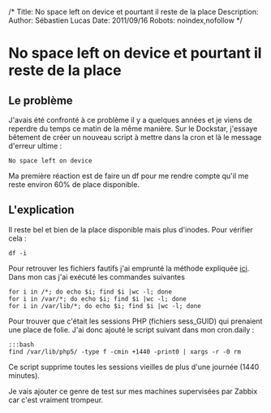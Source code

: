 /*
Title: No space left on device et pourtant il reste de la place
Description: 
Author: Sébastien Lucas
Date: 2011/09/16
Robots: noindex,nofollow
*/
# No space left on device et pourtant il reste de la place

## Le problème
J'avais été confronté à ce problème il y a quelques années et je viens de reperdre du temps ce matin de la même manière. Sur le Dockstar, j'essaye bêtement de créer un nouveau script à mettre dans la cron et là le message d'erreur ultime :

	
	No space left on device

Ma première réaction est de faire un df pour me rendre compte qu'il me reste environ 60% de place disponible.
## L'explication

Il reste bel et bien de la place disponible mais plus d'inodes. Pour vérifier cela :

	
	df -i


Pour retrouver les fichiers fautifs j'ai emprunté la méthode expliquée [ici](http://www.ivankuznetsov.com/2010/02/no-space-left-on-device-running-out-of-inodes.html). Dans mon cas j'ai exécuté les commandes suivantes

	
	for i in /*; do echo $i; find $i |wc -l; done
	for i in /var/*; do echo $i; find $i |wc -l; done
	for i in /var/lib/*; do echo $i; find $i |wc -l; done


Pour trouver que c'était les sessions PHP (fichiers sess_GUID) qui prenaient une place de folie. J'ai donc ajouté le script suivant dans mon cron.daily :

	:::bash
	find /var/lib/php5/ -type f -cmin +1440 -print0 | xargs -r -0 rm

Ce script supprime toutes les sessions vieilles de plus d'une journée (1440 minutes).

Je vais ajouter ce genre de test sur mes machines supervisées par Zabbix car c'est vraiment trompeur.






